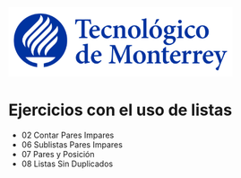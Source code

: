 ![Tec de Monterrey](images/logotecmty.png)
# Ejercicios con el uso de listas

- 02 Contar Pares Impares
- 06 Sublistas Pares Impares
- 07 Pares y Posición
- 08 Listas Sin Duplicados
